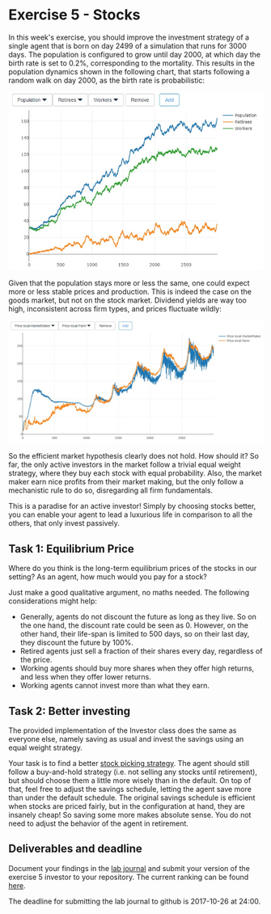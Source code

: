 # Exercise 5 - Stocks

In this week's exercise, you should improve the investment strategy of a single agent that is born on day 2499 of a simulation that runs for 3000 days. The population is configured to grow until day 2000, at which day the birth rate is set to 0.2%, corresponding to the mortality. This results in the population dynamics shown in the following chart, that starts following a random walk on day 2000, as the birth rate is probabilistic:

![population](images/population.jpg "Population Structure")

Given that the population stays more or less the same, one could expect more or less stable prices and production. This is indeed the case on the goods market, but not on the stock market. Dividend yields are way too high, inconsistent across firm types, and prices fluctuate wildly:

![stocks](images/stockmarket.jpg "Stock prices")

So the efficient market hypothesis clearly does not hold. How should it? So far, the only active investors in the market follow a trivial equal weight strategy, where they buy each stock with equal probability. Also, the market maker earn nice profits from their market making, but the only follow a mechanistic rule to do so, disregarding all firm fundamentals.

This is a paradise for an active investor! Simply by choosing stocks better, you can enable your agent to lead a luxurious life in comparison to all the others, that only invest passively.

## Task 1: Equilibrium Price

Where do you think is the long-term equilibrium prices of the stocks in our setting? As an agent, how much would you pay for a stock?

Just make a good qualitative argument, no maths needed. The following considerations might help:

* Generally, agents do not discount the future as long as they live. So on the one hand, the discount rate could be seen as 0. However, on the other hand, their life-span is limited to 500 days, so on their last day, they discount the future by 100%.
* Retired agents just sell a fraction of their shares every day, regardless of the price.
* Working agents should buy more shares when they offer high returns, and less when they offer lower returns.
* Working agents cannot invest more than what they earn.

## Task 2: Better investing

The provided implementation of the Investor class does the same as everyone else, namely saving as usual and invest the savings using an equal weight strategy.

Your task is to find a better [stock picking strategy](../src/com/agentecon/exercise5/StockPickingStrategy.java). The agent should still follow a buy-and-hold strategy (i.e. not selling any stocks until retirement), but should choose them a little more wisely than in the default. On top of that, feel free to adjust the savings schedule, letting the agent save more than under the default schedule. The original savings schedule is efficient when stocks are priced fairly, but in the configuration at hand, they are insanely cheap! So saving some more makes absolute sense. You do not need to adjust the behavior of the agent in retirement.

## Deliverables and deadline

Document your findings in the [lab journal](exercise05-journal.md) and submit your version of the exercise 5 investor to your repository. The current ranking can be found [here](http://meissereconomics.com/vis/simulation?sim=ex5-stocks).

The deadline for submitting the lab journal to github is 2017-10-26 at 24:00.
